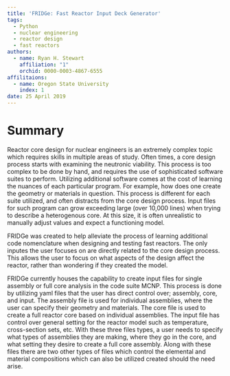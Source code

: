 ```yaml
---
title: 'FRIDGe: Fast Reactor Input Deck Generator'
tags:
  - Python
  - nuclear engineering
  - reactor design
  - fast reactors
authors:
  - name: Ryan H. Stewart
    affiliation: "1"
    orchid: 0000-0003-4867-6555
affilitaions:
  - name: Oregon State University
    index: 1
date: 25 April 2019
---
```


# Summary

Reactor core design for nuclear engineers is an extremely complex topic which requires skills in multiple areas of study.
Often times, a core design process starts with examining the neutronic viability.
This process is too complex to be done by hand, and requires the use of sophisticated software suites to perform.
Utilizing additional software comes at the cost of learning the nuances of each particular program.
For example, how does one create the geometry or materials in question.
This process is different for each suite utilized, and often distracts from the core design process.
Input files for such program can grow exceeding large (over 10,000 lines) when trying to describe a heterogenous core.
At this size, it is often unrealistic to manually adjust values and expect a functioning model.

FRIDGe was created to help alleviate the process of learning additional code nomenclature when designing and testing fast reactors.
The only inputes the user focuses on are directly related to the core design process.
This allows the user to focus on what aspects of the design affect the reactor, rather than wondering if they created the model.

FRIDGe currently houses the capability to create input files for single assembly or full core analysis in the code suite MCNP.
This process is done by utilizing yaml files that the user has direct control over; assembly, core, and input.
The assembly file is used for individual assemblies, where the user can specify their geometry and materials.
The core file is used to create a full reactor core based on individual assemblies.
The input file has control over general setting for the reactor model such as temperature, cross-section sets, etc.
With these three files types, a user needs to specify what types of assemblies they are making, where they go in the core, and what setting they desire to create a full core assembly.
Along with these files there are two other types of files which control the elemental and material compositions which can also be utilized created should the need arise.



